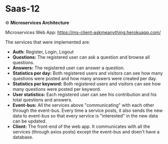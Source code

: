 # Saas-12

:gear: **Microservices Architecture**

Microservices Web App: https://ms-client-askmeanything.herokuapp.com/

The services that were implemented are:

* **Auth:** Register, Login, Logout
* **Questions:** The registered user can ask a question and browse all questions.
* **Answers:** The registered user can answer a question.
* **Statistics per day:** Both registered users and visitors can see how many questions were posted and how many answers were created per day.
* **Statistics per keyword:** Both registered users and visitors can see how many questions were posted per keyword.
* **User statistics:** Each registered user can see his contribution and his total questions and answers.
* **Event-bus:** All the services above "communicating" with each other through the event-bus. Every time a service posts, it also sends the new data to event-bus so that every service is "interested" in the new data can be updated.
*  **Client:** The front-end of the web app. It communicates with all the services (through axios posts) except the event-bus and doen't have a database.
